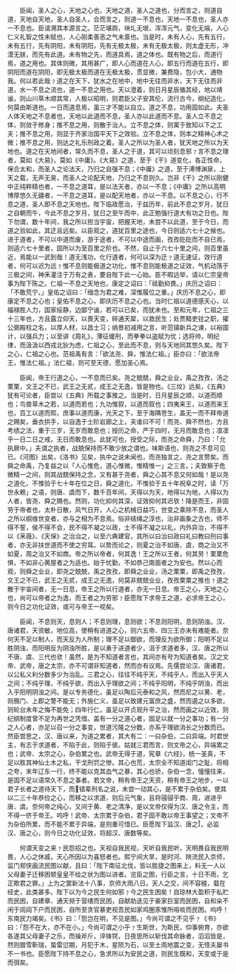 <!-- { "loadSidebar": true } -->
　　臣闻，圣人之心，天地之心也，天地之道，圣人之道也，分而言之，则道自道，天地自天地，圣人自圣人，合而言之，则道一不息也，天地一不息也，圣人亦一不息也。臣请溯其本源言之。茫茫堪舆，坱圠无垠，浑浑元气，变化无端，人心仁义礼智之性未赋也，人心刚柔善恶之气未禀也。当是时，未有人心，先有五行，未有五行，先有阴阳，未有阴阳，先有无极太极，未有无极太极，则太虚无形，冲漠无朕，而先有此道。未有物之先，而道具焉，道之体也。既有物之后，而道行焉，道之用也。其体则微，其用甚广，即人心而道在人心，即五行而道在五行，即阴阳而道在阴阳，即无极太极而道在无极太极，贯显微，兼费隐，包小大，通物我。何以若此哉﹖道之在天下，犹水之在地中，地中无往而非水，天下无往而非道，水一不息之流也，道一不息之用也。天以澄着，则日月星辰循其经，地以靖谧，则山川草木顺其常，人极以昭明，则君臣父子安其伦，流行古今，纲纪造化，何莫由斯道也。一日而道息焉，虽三才不能以自立。道之不息，功用固如此。夫圣人体天地之不息者也，天地以此道而不息，圣人亦以此道而不息。圣人立不息之体，则敛于修身；推不息之用，则散于治人。立不息之体，则寓于致知以下之工夫；推不息之用，则显于齐家治国平天下之效验。立不息之体，则本之精神心术之微；推不息之用，则达之礼乐刑政之着。圣人之所以为圣人者，犹天地之所以为天地也。道之在天地间者，常久而不息，圣人之于道，其可以顷刻息邪﹖言不息之理者，莫如《大易》，莫如《中庸》。《大易》之道，至于《干》道变化，各正性命，保合太和，而圣人之论法天，乃归之自强不息；《中庸》之道，至于溥博渊泉，上天之载，无声无臭，而圣人之论配天地，乃归之不息则久。岂非《干》之所以刚健中正纯粹精也者，一不息之道耳，是以法天者，亦以一不息；《中庸》之所以高明博厚悠久无疆者，一不息之道耳，是以配天地者，亦以一不息。以不息之心，行不息之道，圣人即不息之天地也。陛下临政愿治，于兹历年，前此不息之岁月，犹日之自朝而午，今此不息之岁月，犹日之至午而中，此正勉强行道大有功之日也。陛下勿谓，数十年间，我之所以担当宇宙，把握天地，未尝不以此道，至于今日，而道之验如此，其迂且远矣。以臣观之，道犹百里之途也，今日则适六七十之候也。进于道者，不可以中道而废，游于途者，不可以中途而画，孜孜矻矻而不自已焉，则适六七十里者，固所以为至百里之阶也。不然，自止于六七十里之间，则百里虽近，焉能以一武到哉！道无浅功，化行道者，何可以深为迂﹖道无速证，效行道者，何可以迟为远﹖惟不息则能极道之功化，惟不息则能极道之证效，气机动荡于三极之间，神釆灌注于万有之表，要自陛下此一心始。臣不暇远举，请以仁宗皇帝事为陛下陈之。仁祖一不息之天地也，康定之诏曰：「祗勤抑畏。」庆历之诏曰：「不敢荒宁。」皇佑之诏曰：「缅念为君之难，深惟履位之重。」庆历不息之心，即康定不息之心也；皇佑不息之心，即庆历不息之心也。当时仁祖以道德感天心，以福禄胜人力，国家绥静，边鄙宁谧，若可以已矣，而犹未也。至和元年，仁祖之三十三年也，方且露立仰天，以畏天变，碎通天犀，以救民生；处贾黯吏铨之职，擢公弼殿柱之名，以厚人材，以昌士习；纳景初减用之言，听范镇新兵之谏，以裕国计，以强兵力；以至讲《周礼》，薄征缓刑，而拳拳以盗赋为忧；选将帅，明纪律，而汲汲以西戎北狄为虑，仁祖之心，至此而不息，则与天地同其悠久矣。陛下之心，仁祖之心也。范祖禹有言：「欲法尧、舜，惟法仁祖。」臣亦曰：「欲法帝王，惟法仁祖。」法仁祖，则可至天德，愿加圣心焉。

　　臣闻，帝王行道之心，一不息而已矣。尧之兢兢，舜之业业，禹之孜孜，汤之栗栗，文王之不已，武王之无贰，成王之无逸，皆是物也。《三坟》远矣，《五典》犹有可论者，臣尝以《五典》所载之事推之。当是时，日月星辰之顺，以道而顺也；鸟兽草木之若，以道而若也；九功惟叙，以道而叙也；四夷来王，以道而来王也，百工以道而熙，庶事以道而康，光天之下，至于海隅苍生，盖无一而不拜帝道之赐矣，垂衣拱手，以自逸于士阶岩廊之上，夫谁曰不可！而尧、舜不然也，方且考绩之法，重于三岁，无岁而敢息也；授历之命，严于四时，无月而敢息也；凛凛乎一日二日之戒，无日而敢息也。此犹可也，授受之际，而尧之命舜，乃曰：「允执厥中。」夫谓之执者，战兢保持而不敢少放之谓也。味斯语也，则尧之不息可见已。《河图》出矣，《洛书》见矣，执中之说未闻也，而尧独言之，尧之言赘矣。而舜之命禹，乃复益之以「人心惟危，道心惟微，惟精惟一」之三言。；夫致察于危微精一之间，则其战兢保持之念，又有甚于尧者，舜之心其不息又何如哉！是以尧之道化，不惟验于七十年在位之日，舜之道化，不惟验于五十年祝阜之时，读「万世永赖」之语，则唐、虞而下，数千百年间，天得以为天，地得以为地，人得以为人者，皆尧、舜之赐也。然则，功化抑何其深，证效抑何其迟欤！降是而王，非固劳于帝者也，太朴日散，风气日开，人心之机械日益巧，世变之乘除不息，而圣人之所以纲维世变者，亦与之相为不息焉。俗非结绳之淳也，治非画象之古也，师不得不誓，侯不得不会，民不得不凝之以政，士不得不凝之以礼，内外异治，不得不以《釆薇》、《天保》之治治之，以至六典建官，其所以曰治曰政曰礼曰教曰刑曰事者，亦无非扶世道而不使之穷耳。以势而论之，则夏之治不如唐、虞，商之治又不如夏，周之治又不如商。帝之所以帝者，何其逸！王之所以王者，何其劳！栗栗危惧，不如非心黄屋者之为适也。始于忧勤，不如恭己南面者之为安也。然以心而观，则舜之业业，即尧之兢兢，禹之孜孜，即舜之业业，汤之栗栗，即禹之孜孜，文王之不已，武王之无贰，成王之无逸，何莫非兢兢业业，孜孜栗栗之推也﹖道之散于宇宙间者，无一日息，帝王之所以行道者，亦无一日息。帝王之心，天地之心也，尚可以帝者之为逸，而王者之为劳邪﹖臣愿陛下求帝王之道，必求帝王之心，则今日之功化证效，或可与帝王一视矣。

　　臣闻，不息则天，息则人；不息则理，息则欲；不息则阳明，息则阴浊。汉、唐诸君，天资敏，地位高，使稍有进道之心，则六五帝、四三王亦未有难能者。奈何天不足以制人，而天反为人所制；理不足以御欲，而理反为欲所御；阳明不足以胜阴浊，而阳明反为阴浊所胜，是以勇于进道者少，沮于求道者多，汉、唐之所以不唐、虞、三代也欤！虽然，是为不知道者言也，其间亦有号为知道者矣。汉之文帝、武帝，唐之太宗，亦不可谓非知道者，然而亦有议焉。先儒尝论汉、唐诸君，以公私义利分数多少为治乱。三君之心，往往不纯乎天，不纯乎人，而出入乎天人之间；不纯乎理，不纯乎欲，而出入乎理欲之间；不纯乎阳明，不纯乎阴浊，而出入乎阳明阴浊之间。是以专务德化，虽足以陶后元泰和之风，然而尼之以黄、老，则鴈门、上郡之警不能无；外施仁义，虽足以致建元富庶之盛，然而遏之以多欲，则轮台末年之悔不能免；四年行仁，虽足以开贞观升平之治，然而画之以近效，则纪纲制度曾不足为再世之凭借。盖有一分之道心者，固足以就一分之事功；有一分之人心者，亦足以召一分之事变，世道污隆之分数，亦系于理欲消长之分数而已。然臣尝思之，汉、唐以来，为道之累者，其大有二：一曰杂伯，二曰异端。时君世主，有志于求道者，不陷于此，则陷于彼。姑就三君而言，则文帝之心，异端累之也；武帝、太宗之心，杂伯累之也。武帝无得于道，宪章《六经》，统一圣真，不足以胜其神仙土木之私，干戈刑罚之惨。其心也荒，太宗全不知道闺门之耻，将相之夸，末年辽东一行，终不能以克其血气之暴，其心也骄，杂伯一念，憧憧往来，是固不足以语常久不息之事者。若文帝，稍有帝王之天资，稍有帝王之地步，一以君子长者之道待天下，而错辈刑名之说，未尝一动其心，是不累于杂伯矣。使其以二三十年恭俭之心，而移之以求道，则后元气象，且将骎骎乎商、周，进进乎唐、虞。奈何帝之纯心，又间于黄、老之清净，是以文帝仅得为汉、唐之令主，而不得一侪于帝王。呜呼！武帝、太宗累于杂伯，君子固不敢以帝王事望之；文帝不为杂伯所累，而不能不累于异端，是则重可惜已。臣愿陛下监汉、唐之，必监汉、唐之心，则今日之功化证效，将超汉、唐数等矣。

　　何谓天变之来﹖民怨招之也。天视自我民视，天听自我民听，天明畏自我民明畏，人心之休戚，天心所因以为喜怒者也。熙宁间大旱，是时河、陜流民入京师，监门郑侠画流民图以献，且曰：「陛下南征北伐，皆以胜捷之图来上，料无一人以父母妻子迁移困顿皇皇不给之状为图以进者。览臣之图，行臣之言，十日不雨，乞正欺君之罪。」上为之罢新法十八事，京师大雨八日。天人之交，间不容穟，载在经史，此类甚多。陛下以为今之民生何如邪﹖今之民生困矣！自琼林大盈积于私贮而民困，自建章、通天频于营缮而民困，自献助迭见于豪家巨室而民困，自和籴不闲于闾阎下户而民困，自所至贪官暴吏视吾民如家鸡圈豕惟所咀啖而民困。呜呼！东南民力竭矣。《书》曰：「怨岂在明，不见是图。」今尚可谓之不见乎﹖《书》曰：「怨不在大，亦不在小。」今尚可谓之小乎﹖生斯世，为斯民，仰事俯育，亦欲各遂其父母妻子之乐，而操斧斤，淬锋锷，日夜思所以斩伐其命脉者，滔滔皆是，然则腊雪靳瑞，蛰雷愆期，月犯于木，星陨为石，以至土雨地震之变，无怪夫屡书不一书也。臣愿陛下持不息之心，急求所以为安民之道，则民生既和，天变或于是而弭矣。


